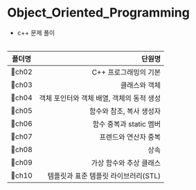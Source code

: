 # Object_Oriented_Programming

- c++ 문제 풀이 <br><br>


|폴더명|단원명|
|---|---:|
|:open_file_folder:ch02|C++ 프로그래밍의 기본|
|:open_file_folder:ch03|클래스와 객체|
|:open_file_folder:ch04|객체 포인터와 객체 배열, 객체의 동적 생성|
|:open_file_folder:ch05|함수와 참조, 복사 생성자|
|:open_file_folder:ch06|함수 중복과 static 멤버|
|:open_file_folder:ch07|프렌드와 연산자 중복|
|:open_file_folder:ch08|상속|
|:open_file_folder:ch09|가상 함수와 추상 클래스|
|:open_file_folder:ch10|템플릿과 표준 템플릿 라이브러리(STL)|
